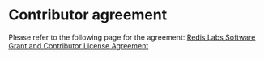 # Contributor agreement

Please refer to the following page for the agreement: [Redis Labs Software Grant and Contributor License Agreement](https://cla-assistant.io/RedisLabsModules/Redis-Graph)
